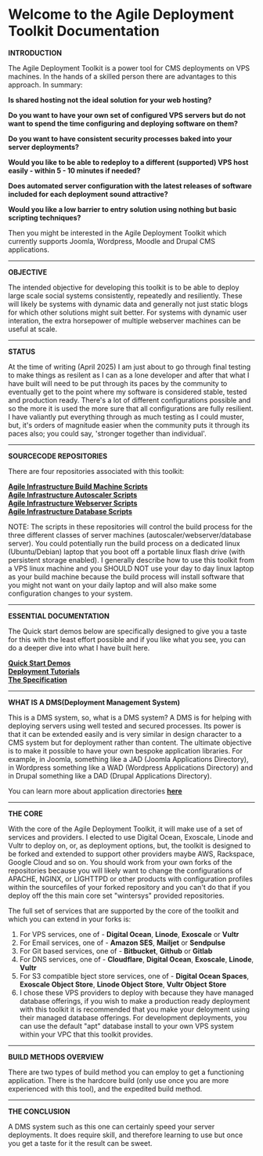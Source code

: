 # Welcome to the Agile Deployment Toolkit Documentation 

**INTRODUCTION**  

The Agile Deployment Toolkit is a power tool for CMS deployments on VPS machines. In the hands of a skilled person there are advantages to this approach. In summary:

**Is shared hosting not the ideal solution for your web hosting?**

**Do you want to have your own set of configured VPS servers but do not want to spend the time configuring and deploying software on them?**

**Do you want to have consistent security processes baked into your server deployments?**

**Would you like to be able to redeploy to a different (supported) VPS host easily - within 5 - 10 minutes if needed?**

**Does automated server configuration with the latest releases of software included for each deployment sound attractive?**

**Would you like a low barrier to entry solution using nothing but basic scripting techniques?**

Then you might be interested in the Agile Deployment Toolkit which currently supports Joomla, Wordpress, Moodle and Drupal CMS applications.

------------

**OBJECTIVE**

The intended objective for developing this toolkit is to be able to deploy large scale social systems consistently, repeatedly and resiliently. These will likely be systems with dynamic data and generally not just static blogs for which other solutions might suit better. For systems with dynamic user interation, the extra horsepower of multiple webserver machines can be useful at scale. 

-------------

**STATUS**

At the time of writing (April 2025) I am just about to go through final testing to make things as resilent as I can as a lone developer and after that what I have built will need to be put through its paces by the community to eventually get to the point where my software is considered stable, tested and production ready. There's a lot of different configurations possible and so the more it is used the more sure that all configurations are fully resilient. I have valiantly put everything through as much testing as I could muster, but, it's orders of magnitude easier when the community puts it through its paces also; you could say, 'stronger together than individual'. 

---------------

**SOURCECODE REPOSITORIES**

There are four repositories associated with this toolkit: 

**[Agile Infrastructure Build Machine Scripts](https://github.com/wintersys-projects/adt-build-machine-scripts)**   
**[Agile Infrastructure Autoscaler Scripts](https://github.com/wintersys-projects/adt-autoscaler-scripts)**   
**[Agile Infrastructure Webserver Scripts](https://github.com/wintersys-projects/adt-webserver-scripts)**  
**[Agile Infrastructure Database Scripts](https://github.com/wintersys-projects/adt-database-scripts)**  

NOTE: The scripts in these repositories will control the build process for the three different classes of server machines (autoscaler/webserver/database server). You could potentially run the build process on a dedicated linux (Ubuntu/Debian) laptop that you boot off a portable linux flash drive (with persistent storage enabled). I generally describe how to use this toolkit from a VPS linux machine and you SHOULD NOT use your day to day linux laptop as your build machine because the build process will install software that you might not want on your daily laptop and will also make some configuration changes to your system.

----------------------

**ESSENTIAL DOCUMENTATION**

The Quick start demos below are specifically designed to give you a taste for this with the least effort possible and if you like what you see, you can do a deeper dive into what I have built here. 

**[Quick Start Demos](<Demos/QuickStartDemos.md>)**  
**[Deployment Tutorials](<Tutorials/TutorialsMenu.md>)**  
**[The Specification](https://github.com/wintersys-projects/adt-build-machine-scripts/blob/main/templatedconfigurations/specification.md)**  


----------------------------------

**WHAT IS A DMS(Deployment Management System)**

This is a DMS system, so, what is a DMS system? A DMS is for helping with deploying servers using well tested and secured processes. Its power is that it can be extended easily and is very similar in design character to a CMS system but for deployment rather than content. The ultimate objective is to make it possible to have your own bespoke application libraries. For example, in Joomla, something like a JAD (Joomla Applications Directory), in Wordpress something like a WAD (Wordpress Applications Directory) and in Drupal something like a DAD (Drupal Applications Directory).

You can learn more about application directories **[here](<Development/ApplicationDirectories.md>)**
 
------------------------

**THE CORE**

With the core of the Agile Deployment Toolkit, it will make use of a set of services and providers. I elected to use Digital Ocean, Exoscale, Linode and Vultr to deploy on, or, as deployment options, but, the toolkit is designed to be forked and extended to support other providers maybe AWS, Rackspace, Google Cloud and so on. You should work from your own forks of the repositories because you will likely want to change the configurations of APACHE, NGINX, or LIGHTTPD or other products with configuration profiles within the sourcefiles of your forked repository and you can't do that if you deploy off the this main core set "wintersys" provided repositories. 

The full set of services that are supported by the core of the toolkit and which you can extend in your forks is:

1. For VPS services, one of - **Digital Ocean**, **Linode**, **Exoscale** or **Vultr**
2. For Email services, one of - **Amazon SES**, **Mailjet** or **Sendpulse**
3. For Git based services, one of - **Bitbucket**, **Github** or **Gitlab**
4. For DNS services, one of - **Cloudflare**, **Digital Ocean**, **Exoscale**, **Linode**, **Vultr** 
5. For S3 compatible bject store services, one of - **Digital Ocean Spaces**, **Exoscale Object Store**, **Linode Object Store**, **Vultr Object Store**
6. I chose these VPS providers to deploy with because they have managed database offerings, if you wish to make a production ready deployment with this toolkit it is recommended that you make your deloyment using their managed database offerings. For development deployments, you can use the default "apt" database install to your own VPS system within your VPC that this toolkit provides. 

--------------------------------

**BUILD METHODS OVERVIEW**

There are two types of build method you can employ to get a functioning application. There is the hardcore build (only use once you are more experienced with this tool), and the expedited build method. 

-------------------------------

**THE CONCLUSION**

A DMS system such as this one can certainly speed your server deployments. It does require skill, and therefore learning to use but once you get a taste for it the result can be sweet.  
